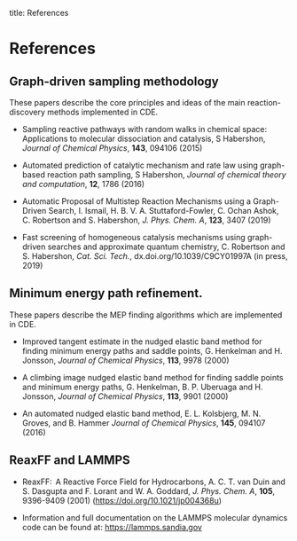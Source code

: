 title: References

# References

## Graph-driven sampling methodology

These papers describe the core principles and ideas of the main reaction-discovery methods implemented in CDE.

- Sampling reactive pathways with random walks in chemical space: Applications to molecular dissociation and catalysis, S Habershon, *Journal of Chemical Physics*, **143**, 094106 (2015)

- Automated prediction of catalytic mechanism and rate law using graph-based reaction path sampling, S Habershon, *Journal of chemical theory and computation*, **12**, 1786 (2016)

- Automatic Proposal of Multistep Reaction Mechanisms using a Graph-Driven Search, I. Ismail, H. B. V. A. Stuttaford-Fowler, C. Ochan Ashok, C. Robertson and S. Habershon, *J. Phys. Chem. A*, **123**, 3407 (2019)

- Fast screening of homogeneous catalysis mechanisms using graph-driven searches and approximate quantum chemistry, C. Robertson and S. Habershon, *Cat. Sci. Tech.*, dx.doi.org/10.1039/C9CY01997A (in press, 2019)


## Minimum energy path refinement.

These papers describe the MEP finding algorithms which are implemented in CDE.

- Improved tangent estimate in the nudged elastic band method for finding minimum energy paths and saddle points, G. Henkelman and H. Jonsson, *Journal of Chemical Physics*, **113**, 9978 (2000)

- A climbing image nudged elastic band method for finding saddle points and minimum energy paths, G. Henkelman, B. P. Uberuaga and H. Jonsson, *Journal of Chemical Physics*, **113**, 9901 (2000)

- An automated nudged elastic band method, E. L. Kolsbjerg, M. N. Groves, and B. Hammer *Journal of Chemical Physics*, **145**, 094107 (2016)

## ReaxFF and LAMMPS

- ReaxFF:  A Reactive Force Field for Hydrocarbons, A. C. T. van Duin and S. Dasgupta and F. Lorant and W. A. Goddard, *J. Phys. Chem. A*, **105**, 9396-9409 (2001) (https://doi.org/10.1021/jp004368u)

- Information and full documentation on the LAMMPS molecular dynamics code can be found at: https://lammps.sandia.gov
